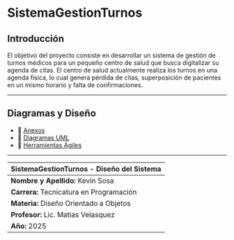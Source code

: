 # SistemaGestionTurnos

## Introducción

El objetivo del proyecto consiste en desarrollar un sistema de gestión de turnos médicos para un pequeño centro de salud que busca digitalizar su agenda de citas. El centro de salud actualmente realiza los turnos en una agenda física, lo cual genera pérdida de citas, superposición de pacientes en un mismo horario y falta de confirmaciones.

---

## Diagramas y Diseño

- 📄 [Anexos](Archivos%20Actividad%201/anexos.md)
- 📁 [Diagramas UML](Archivos%20Actividad%202/Diagramas%20UML.md)
- 🔧 [Herramientas Ágiles](Archivos%20Actividad%202/herramientas_agile.md)

---

| **SistemaGestionTurnos - Diseño del Sistema**   |
|-----------------------------|
| **Nombre y Apellido:** Kevin Sosa   |
| **Carrera:** Tecnicatura en Programación   |
| **Materia:** Diseño Orientado a Objetos |
| **Profesor:** Lic. Matias Velasquez |
| **Año:** 2025               |
